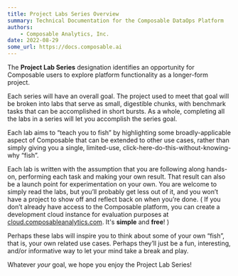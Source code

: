 ```yaml
---
title: Project Labs Series Overview
summary: Technical Documentation for the Composable DataOps Platform
authors:
    - Composable Analytics, Inc.
date: 2022-08-29
some_url: https://docs.composable.ai
---
```


The **Project Lab Series** designation identifies an opportunity for Composable users to explore platform functionality as a longer-form project.  

Each series will have an overall goal.  The project used to meet that goal will be broken into labs that serve as small, digestible chunks, with benchmark tasks that can be accomplished in short bursts.  As a whole, completing all the labs in a series will let you accomplish the series goal.

Each lab aims to “teach you to fish” by highlighting some broadly-applicable aspect of Composable that can be extended to other use cases, rather than simply giving you a single, limited-use, click-here-do-this-without-knowing-why “fish”.  

Each lab is written with the assumption that you are following along hands-on, performing each task and making your own result.  That result can also be a launch point for experimentation on your own.  You are welcome to simply read the labs, but you’ll probably get less out of it, and you won’t have a project to show off and reflect back on when you’re done.  ( If you don’t already have access to the Composable platform, you can create a development cloud instance for evaluation purposes at [cloud.composableanalytics.com](https://cloud.composableanalytics.com/Account/Register.aspx).  It's **simple** and **free**! )

Perhaps these labs will inspire you to think about some of your own “fish”, that is, your own related use cases.  Perhaps they’ll just be a fun, interesting, and/or informative way to let your mind take a break and play.

Whatever _your_ goal, we hope you enjoy the Project Lab Series!